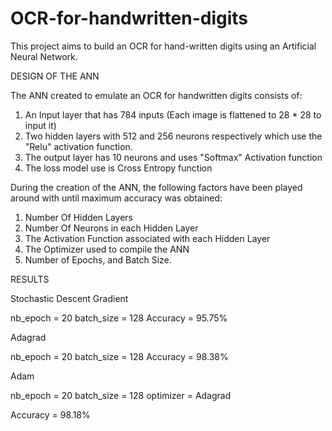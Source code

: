 # OCR-for-handwritten-digits
This project aims to build an OCR for hand-written digits using an Artificial Neural Network.

DESIGN OF THE ANN

The ANN created to emulate an OCR for handwritten digits consists of:
1. An Input layer that has 784 inputs (Each image is flattened to 28 * 28 to input it)
2. Two hidden layers with 512 and 256 neurons respectively which use the "Relu" activation function.
3. The output layer has 10 neurons and uses "Softmax" Activation function
4. The loss model use is Cross Entropy function

During the creation of the ANN, the following factors have been played around with until maximum accuracy was obtained:
1. Number Of Hidden Layers
2. Number Of Neurons in each Hidden Layer
3. The Activation Function associated with each Hidden Layer
4. The Optimizer used to compile the ANN
5. Number of Epochs, and Batch Size.

RESULTS

Stochastic Descent Gradient

nb_epoch = 20
batch_size = 128
Accuracy = 95.75%


Adagrad

nb_epoch = 20
batch_size = 128
Accuracy = 98.38%


Adam

nb_epoch = 20
batch_size = 128
optimizer = Adagrad

Accuracy = 98.18%

